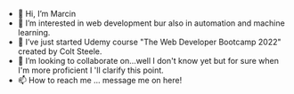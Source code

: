 - 👋 Hi, I’m Marcin
- 👀 I’m interested in web development bur also in automation and machine learning.
- 🌱 I’ve just started Udemy course "The Web Developer Bootcamp 2022" created by Colt Steele.  
- 💞️ I’m looking to collaborate on...well I don't know yet but for sure when I'm more proficient I 'll clarify this point. 
- 📫 How to reach me ... message me on here!

<!---
MarcinJakubiec/MarcinJakubiec is a ✨ special ✨ repository because its `README.md` (this file) appears on your GitHub profile.
You can click the Preview link to take a look at your changes.
---!>
